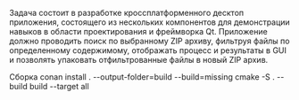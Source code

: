 Задача состоит в разработке кроссплатформенного десктоп приложения, состоящего из нескольких компонентов для демонстрации навыков в области проектирования и фреймворка Qt.
Приложение должно проводить поиск по выбранному ZIP архиву, фильтруя файлы по определенному содержимому, отображать процесс и результаты в GUI и позволять упаковать отфильтрованные файлы в новый ZIP архив.

Сборка
conan install . --output-folder=build --build=missing
cmake -S . --build build --target all
